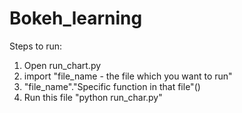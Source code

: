 # Bokeh_learning

Steps to run:
1. Open run_chart.py
2. import "file_name - the file which you want to run"
3. "file_name"."Specific function in that file"()
4. Run this file "python run_char.py"
